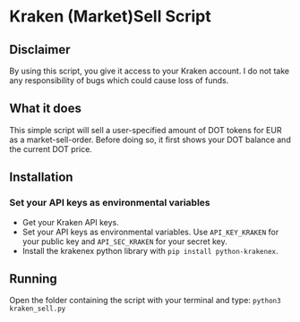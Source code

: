 # Kraken (Market)Sell Script

## Disclaimer
By using this script, you give it access to your Kraken account. I do not take any responsibility of bugs which could cause loss of funds.

## What it does

This simple script will sell a user-specified amount of DOT tokens for EUR as a market-sell-order. Before doing so, it first shows your DOT balance and the current DOT price.

## Installation

### Set your API keys as environmental variables
* Get your Kraken API keys.
* Set your API keys as environmental variables. Use `API_KEY_KRAKEN` for your public key and `API_SEC_KRAKEN` for your secret key.
* Install the krakenex python library with `pip install python-krakenex`.

## Running
Open the folder containing the script with your terminal and type:
`python3 kraken_sell.py`

